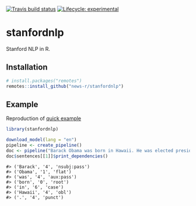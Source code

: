
<!-- README.md is generated from README.Rmd. Please edit that file -->

<!-- badges: start -->
[![Travis build status](https://travis-ci.org/news-r/stanfordnlp.svg?branch=master)](https://travis-ci.org/news-r/stanfordnlp)
[![Lifecycle: experimental](https://img.shields.io/badge/lifecycle-experimental-orange.svg)](https://www.tidyverse.org/lifecycle/#experimental)
<!-- badges: end -->

# stanfordnlp

Stanford NLP in R.

## Installation

``` r
# install.packages("remotes")
remotes::install_github("news-r/stanfordnlp")
```

## Example

Reproduction of [quick
example](https://stanfordnlp.github.io/stanfordnlp/installation_usage.html)

``` r
library(stanfordnlp)

download_model(lang = "en")
pipeline <- create_pipeline()
doc <- pipeline("Barack Obama was born in Hawaii. He was elected president in 2008.")
doc$sentences[[1]]$print_dependencies()
```

    #> ('Barack', '4', 'nsubj:pass')
    #> ('Obama', '1', 'flat')
    #> ('was', '4', 'aux:pass')
    #> ('born', '0', 'root')
    #> ('in', '6', 'case')
    #> ('Hawaii', '4', 'obl')
    #> ('.', '4', 'punct')
